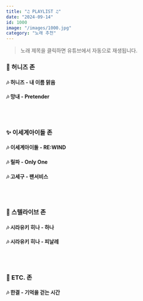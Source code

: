 ```yaml
---
title: "♫ PLAYLIST ♫"
date: "2024-09-14"
id: 1000
image: "/images/1000.jpg"
category: "노래 추천"
---
```

> 노래 제목을 클릭하면 유튜브에서 자동으로 재생됩니다.

### 🍯 허니즈 존

<a href="https://youtu.be/mkV8DCpszLM?si=hALavLYF9mLScAO4"
target="_blank"
style="color: inherit; text-decoration: none;">
<h4>🎶 허니즈 - 내 이름 맑음</h4>
</a>

<a href="https://youtu.be/kNpg6818rtY?si=fkegWH7Chi81WVhy"
target="_blank"
style="color: inherit; text-decoration: none;">
<h4>🎶 망내 - Pretender</h4>
</a>

<br/><br/>

### ✨ 이세계아이돌 존

<a href="https://youtu.be/fgSXAKsq-Vo?si=SDK_GoCfzMyFC6-v"
target="_blank"
style="color: inherit; text-decoration: none;">
<h4>🎶 이세계아이돌 - RE:WIND</h4>
</a>

<a href="https://youtu.be/8XMdOV37ICw?si=sHdwXgkBrqQZE4t0"
target="_blank"
style="color: inherit; text-decoration: none;">
<h4>🎶 릴파 - Only One</h4>
</a>

<a href="https://youtu.be/6GQV6lhwgNs?si=QWSa8wBqXoL_fQml"
target="_blank"
style="color: inherit; text-decoration: none;">
<h4>🎶 고세구 - 팬서비스</h4>
</a>

<br/><br/>

### 💎 스텔라이브 존

<a href="https://youtu.be/rQaluJS-Tc0?si=pbJM2oDk3wBg1ciw"
target="_blank"
style="color: inherit; text-decoration: none;">
<h4>🎶 시라유키 히나 - 하나</h4>
</a>

<a href="https://youtu.be/_-uHa5KiR90?si=m_BDRnu-5eeTMOmO"
target="_blank"
style="color: inherit; text-decoration: none;">
<h4>🎶 시라유키 히나 - 피날레</h4>
</a>

<br/><br/>

### 📑 ETC. 존

<a href="https://youtu.be/bFM9i2wpDn8?si=DCMq1CAOAcb7rRe_"
target="_blank"
style="color: inherit; text-decoration: none;">
<h4>🎶 한결 - 기억을 걷는 시간</h4>
</a>





